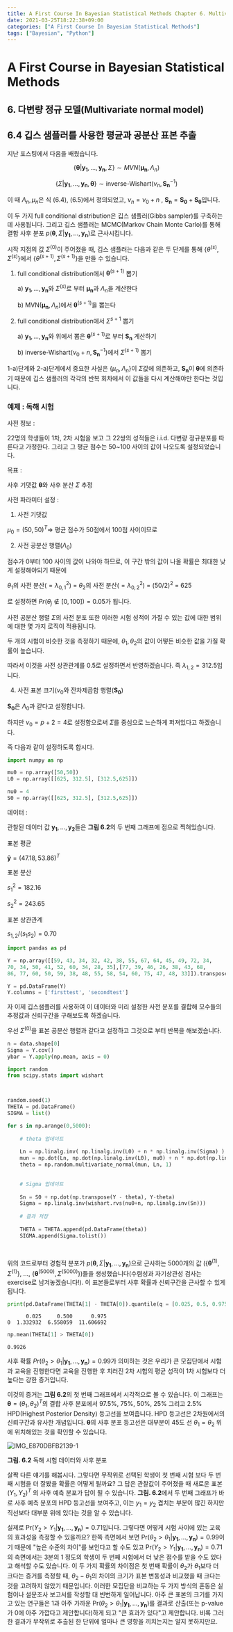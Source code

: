 ```yaml
---
title: A First Course In Bayesian Statistical Methods Chapter 6. Multivariate Normal Model, 2. Gibbs Sampling
date: 2021-03-25T18:22:38+09:00
categories: ["A First Course In Bayesian Statistical Methods"]
tags: ["Bayesian", "Python"]
---
```


# A First Course in Bayesian Statistical Methods

## 6. 다변량 정규 모델(Multivariate normal model)

## 6.4 깁스 샘플러를 사용한 평균과 공분산 표본 추출

지난 포스팅에서 다음을 배웠습니다.

$$
\{ \boldsymbol{\theta} | \mathbf{y_1}, ..., \mathbf{y_n}, \Sigma \} \sim MVN(\boldsymbol{\mu_n}, \Lambda_n) 
$$

$$
\{ \Sigma | \mathbf{y_1}, ..., \mathbf{y_n}, \boldsymbol{\theta} \} \sim \text{inverse-Wishart}(\nu_n, \boldsymbol{S_n}^{-1})
$$

이 때 $\Lambda_n, \mu_n$은 식 (6.4), (6.5)에서 정의되었고, $\nu_n = \nu_0 + n$ , $\boldsymbol{S_n} = \boldsymbol{S_0} + \boldsymbol{S_{\theta}}$입니다.

이 두 가지 full conditional distribution은 깁스 샘플러(Gibbs sampler)를 구축하는데 사용됩니다. 그리고 깁스 샘플러는 MCMC(Markov Chain Monte Carlo)를 통해 결합 사후 분포 $p(\boldsymbol{\theta}, \Sigma | \mathbf{y_1}, ..., \mathbf{y_n})$로 근사시킵니다.

시작 지점의 값 $\Sigma^{(0)}$이 주어졌을 때, 깁스 샘플러는 다음과 같은 두 단계를 통해 {$\theta^{(s)}, \Sigma^{(s)}$}에서 {$\theta^{(s+1)}, \Sigma^{(s+1)}$}을 만들 수 있습니다.

1. full conditional distribution에서 $\boldsymbol{\theta}^{(s+1)}$ 뽑기

    a) $\mathbf{y_1}, ..., \mathbf{y_n}$와 $\Sigma^{(s)}$로 부터 $\boldsymbol{\mu_n}$과 $\Lambda_n$을 계산한다
    
    b) MVN($\mathbf{\mu_n}, \Lambda_n$)에서 $\mathbf{\theta}^{(s+1)}$을 뽑는다

2. full conditional distribution에서 $\Sigma^{s+1}$ 뽑기

    a) $\mathbf{y_1}, ..., \mathbf{y_n}$와 위에서 뽑은 $\boldsymbol{\theta}^{(s+1)}$로 부터 $\mathbf{S_n}$ 계산하기
    
    b) inverse-Wishart($\nu_0 + n, \boldsymbol{S_n}^{-1}$)에서 $\Sigma^{(s+1)}$ 뽑기

1-a)단계와 2-a)단계에서 중요한 사실은 {$\mu_n, \Lambda_n$}이 $\Sigma$값에 의존하고, $\boldsymbol{S_n}$이 $\mathbf{\theta}$에 의존하기 때문에 깁스 샘플러의 각각의 반복 회차에서 이 값들을 다시 계산해야만 한다는 것입니다.

### 예제 : 독해 시험

사전 정보 : 

22명의 학생들이 1차, 2차 시험을 보고 그 22쌍의 성적들은 i.i.d. 다변량 정규분포를 따른다고 가정한다. 그리고 그 평균 점수는 50~100 사이의 값이 나오도록 설정되었습니다.

목표 : 

사후 기댓값 $\mathbf{\theta}$와 사후 분산 $\Sigma$ 추정

사전 파라미터 설정 :

1. 사전 기댓값

$\mu_0 = (50,50)^T \Rightarrow$ 평균 점수가 50점에서 100점 사이이므로

2. 사전 공분산 행렬($\Lambda_0$)

점수가 0부터 100 사이의 값이 나와야 하므로, 이 구간 밖의 값이 나올 확률은 최대한 낮게 설정해야되기 때문에

$\theta_1$의 사전 분산($= \lambda_{0,1}^2$) = $\theta_2$의 사전 분산($= \lambda_{0,2}^2$) = $(50/2)^2$ = 625

로 설정하면 $Pr(\theta_j \notin [0,100]) = 0.05$가 됩니다.

사전 공분산 행렬 $\Sigma$의 사전 분포 또한 이러한 시험 성적이 가질 수 있는 값에 대한 범위에 대한 몇 가지 로직이 적용됩니다.

두 개의 시험이 비슷한 것을 측정하기 때문에, $\theta_1, \theta_2$의 값이 어떻든 비슷한 값을 가질 확률이 높습니다. 

따라서 이것을 사전 상관관계를 0.5로 설정하면서 반영하겠습니다. 즉 $\lambda_{1,2} = 312.5$입니다.

4. 사전 표본 크기($\nu_0$와 잔차제곱합 행렬($\boldsymbol{S_0}$)

$\boldsymbol{S_0}$은 $\Lambda_0$과 같다고 설정합니다.

하지만 $\nu_0 = p+2 = 4$로 설정함으로써 $\Sigma$를 중심으로 느슨하게 퍼져있다고 하겠습니다.

즉 다음과 같이 설정하도록 합시다.


```python
import numpy as np

mu0 = np.array([50,50])
L0 = np.array([[625, 312.5], [312.5,625]])

nu0 = 4
S0 = np.array([[625, 312.5], [312.5,625]])
```

데이터 : 

관찰된 데이터 값 $\mathbf{y_1}, ..., \mathbf{y_2}$들은 **그림 6.2**의 두 번째 그래프에 점으로 찍혀있습니다.

표본 평균

$\mathbf{\bar{y}} = (47.18, 53.86)^T$

표본 분산

$s_1^2 = 182.16$

$s_2^2 = 243.65$

표본 상관관계

$s_{1,2}/(s_1 s_2) = 0.70$


```python
import pandas as pd

Y = np.array([[59, 43, 34, 32, 42, 38, 55, 67, 64, 45, 49, 72, 34, 
70, 34, 50, 41, 52, 60, 34, 28, 35],[77, 39, 46, 26, 38, 43, 68, 
86, 77, 60, 50, 59, 38, 48, 55, 58, 54, 60, 75, 47, 48, 33]]).transpose()

Y = pd.DataFrame(Y)
Y.columns = ['firsttest', 'secondtest']
```

자 이제 깁스샘플러를 사용하여 이 데이터와 미리 설정한 사전 분포를 결합해 모수들의 추정값과 신뢰구간을 구해보도록 하겠습니다. 

우선 $\Sigma^{(0)}$을 표본 공분산 행렬과 같다고 설정하고 그것으로 부터 반복을 해보겠습니다.


```python
n = data.shape[0]
Sigma = Y.cov()
ybar = Y.apply(np.mean, axis = 0)

import random
from scipy.stats import wishart



random.seed(1)
THETA = pd.DataFrame()
SIGMA = list()

for s in np.arange(0,5000):
    
    # theta 업데이트
    
    Ln = np.linalg.inv( np.linalg.inv(L0) + n * np.linalg.inv(Sigma) )
    mun = np.dot(Ln, np.dot(np.linalg.inv(L0), mu0) + n * np.dot(np.linalg.inv(Sigma), ybar))
    theta = np.random.multivariate_normal(mun, Ln, 1)
    
    
    # Sigma 업데이트
    
    Sn = S0 + np.dot(np.transpose(Y - theta), Y-theta)
    Sigma = np.linalg.inv(wishart.rvs(nu0+n, np.linalg.inv(Sn)))
    
    # 결과 저장
    
    THETA = THETA.append(pd.DataFrame(theta))
    SIGMA.append(Sigma.tolist())
    
    
```

위의 코드로부터 경험적 분포가 $p(\boldsymbol{\theta}, \Sigma|\mathbf{y_1}, ..., \mathbf{y_n})$으로 근사하는 5000개의 값 ({$\boldsymbol{\theta}^{(1)}, \Sigma^{(1)}$}, ..., {$\boldsymbol{\theta}^{(5000)}, \Sigma^{(5000)}$})들을 생성했습니다(수렴성과 자기상관성 검사는 exercise로 남겨놓겠습니다!). 이 표본들로부터 사후 확률과 신뢰구간을 근사할 수 있게 됩니다.


```python
print(pd.DataFrame(THETA[1] - THETA[0]).quantile(q = [0.025, 0.5, 0.975]).transpose())
```

          0.025     0.500      0.975
    0  1.332932  6.558059  11.606692



```python
np.mean(THETA[1] > THETA[0])
```




    0.9926



사후 확률 $Pr(\theta_2 > \theta_1 | \mathbf{y_1}, ..., \mathbf{y_n}) = 0.99$가 의미하는 것은 우리가 큰 모집단에서 시험과 교육을 진행한다면 교육을 진행한 후 치러진 2차 시험의 평균 성적이 1차 시험보다 더 높다는 강한 증거입니다.

이것의 증거는 **그림 6.2**의 첫 번째 그래프에서 시각적으로 볼 수 있습니다. 이 그래프는 $\boldsymbol{\theta} = (\theta_1, \theta_2)^T$의 결합 사후 분포에서 97.5%, 75%, 50%, 25% 그리고 2.5% HPD(Highest Posterior Density) 등고선을 보여줍니다. HPD 등고선은 2차원에서의 신뢰구간과 유사한 개념입니다. $\boldsymbol{\theta}$의 사후 분포 등고선은 대부분이 45도 선 $\theta_1 = \theta_2$ 위에 위치해있는 것을 확인할 수 있습니다.

![IMG_E870DBFB2139-1](https://user-images.githubusercontent.com/57588650/112321458-5e2ed080-8cf3-11eb-9ad6-ea19e10d7b7b.jpeg)

**그림. 6.2** 독해 시험 데이터와 사후 분포

살짝 다른 얘기를 해봅시다. 그렇다면 무작위로 선택된 학생이 첫 번째 시험 보다 두 번째 시험을 더 잘봤을 확률은 어떻게 될까요? 그 답은 관찰값이 주어졌을 때 새로운 표본 ($Y_1, Y_2)^T$ 의 사후 예측 분포가 답이 될 수 있습니다. **그림. 6.2**에서 두 번째 그래프가 바로 사후 예측 분포의 HPD 등고선을 보여주고, 이는 $y_1 = y_2$ 겹치는 부분이 많긴 하지만 직선보다 대부분 위에 있다는 것을 알 수 있습니다.  

실제로 Pr$(Y_2 > Y_1 | \mathbf{y_1}, ..., \mathbf{y_n}) = 0.71$입니다. 그렇다면 어떻게 시험 사이에 있는 교육의 효과성을 측정할 수 있을까요? 한쪽 측면에서 보면 Pr($\theta_2 > \theta_1 | \mathbf{y_1}, ..., \mathbf{y_n}) = 0.99$이기 때문에 "높은 수준의 차이"를 보인다고 할 수도 있고 Pr$(Y_2 > Y_1 | \mathbf{y_1}, ..., \mathbf{y_n}) = 0.71$의 측면에서는 3분의 1 정도의 학생이 두 번째 시험에서 더 낮은 점수를 받을 수도 있다고 해석할 수도 있습니다. 이 두 가지 확률의 차이점은 첫 번째 확률이 $\theta_2$가 $\theta_1$보다 더 크다는 증거를 측정할 때, $\theta_2 - \theta_1$의 차이의 크기가 표본 변동성과 비교했을 때 크다는 것을 고려하지 않았기 때문입니다. 이러한 모집단을 비교하는 두 가지 방식의 혼동은 실험이나 설문조사 보고서를 작성할 대 빈번하게 일어납니다. 아주 큰 표본의 크기를 가지고 있는 연구들은 1과 아주 가까운 Pr($\theta_2 > \theta_1 | \mathbf{y_1}, ..., \mathbf{y_n})$를 결과로 산출(또는 p-value가 0에 아주 가깝다고 제안합니다)하게 되고 "큰 효과가 있다"고 제안합니다. 비록 그러한 결과가 무작위로 추출된 한 단위에 얼마나 큰 영향을 끼치는지는 알지 못하지만요.

